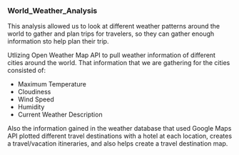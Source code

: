 ### World_Weather_Analysis ###

This analysis allowed us to look at different weather patterns around the world to gather and plan trips for travelers, so they can gather enough information sto help plan their trip.

Utlizing Open Weather Map API to pull weather information of different cities around the world. That information that we are gathering for the cities consisted of:

 - Maximum Temperature
 - Cloudiness
 - Wind Speed
 - Humidity
 - Current Weather Description

Also the information gained in the weather database that used Google Maps API plotted different travel destinations with a hotel at each location, creates a travel/vacation itineraries, and also helps create a travel destination map.
